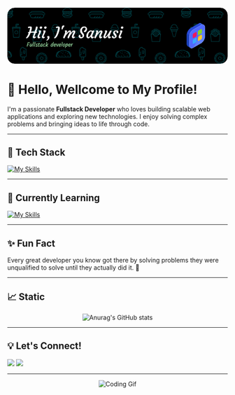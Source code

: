 ![Header Profile](img/header.png)

<!-- [![My Skills](https://skillicons.dev/icons?i=html,js,bootstrap,tailwind,jquery,php,laravel,docker,nodejs,express,react,postgres)](https://skillicons.dev) -->

# 👋 Hello, Wellcome to My Profile!

I'm a passionate **Fullstack Developer** who loves building scalable web applications and exploring new technologies. I enjoy solving complex problems and bringing ideas to life through code.

---

## 🚀 Tech Stack

[![My Skills](https://skillicons.dev/icons?i=html,css,js,bootstrap,tailwind,php,laravel,codeigniter,nodejs,react,express,mysql,postgres,mongo,nginx,redux,docker,git,github)](https://skillicons.dev)

---

## 🎯 Currently Learning

[![My Skills](https://skillicons.dev/icons?i=flutter,graphql,golang)](https://skillicons.dev)

---

## ✨ Fun Fact

Every great developer you know got there by solving problems they were unqualified to solve until they actually did it. 🚀

---

## 📈 Static

<div align="center">

![Anurag's GitHub stats](https://github-readme-stats.vercel.app/api?username=sanusi15&show_icons=true&theme=catppuccin_mocha)

</div>

---

## 💡 Let's Connect!

<img src="https://img.shields.io/badge/GitHub-100000?style=for-the-badge&logo=github&logoColor=white"/>
<img src="https://img.shields.io/badge/LinkedIn-0077B5?style=for-the-badge&logo=linkedin&logoColor=white" />

---

<div align="center">
    <img src="https://media.giphy.com/media/jBOOXxSJfG8kqMxT11/giphy.gif?cid=ecf05e47ija0smyt2d2jjk1vj8zci67g1tum4kyxykpvh48t&ep=v1_gifs_search&rid=giphy.gif&ct=g" alt="Coding Gif">
</div>
